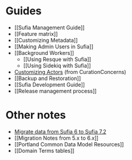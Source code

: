 # Guides

* [[Sufia Management Guide]]
* [[Feature matrix]]
* [[Customizing Metadata]]
* [[Making Admin Users in Sufia]]
* [[Background Workers]]
    * [[Using Resque with Sufia]]
    * [[Using Sidekiq with Sufia]]
* [Customizing Actors](https://github.com/projecthydra-labs/curation_concerns/wiki/Actors) (from CurationConcerns)
* [[Backup and Restoration]]
* [[Sufia Development Guide]]
* [[Release management process]]

# Other notes

* [Migrate data from Sufia 6 to Sufia 7.2](https://github.com/projecthydra/sufia/wiki/Migrate-data-from-Sufia-6-to-Sufia-7.2-%5BWork-In-Progress%5D)
* [[Migration Notes from 5.x to 6.x]]
* [[Portland Common Data Model Resources]]
* [[Domain Terms tables]]
